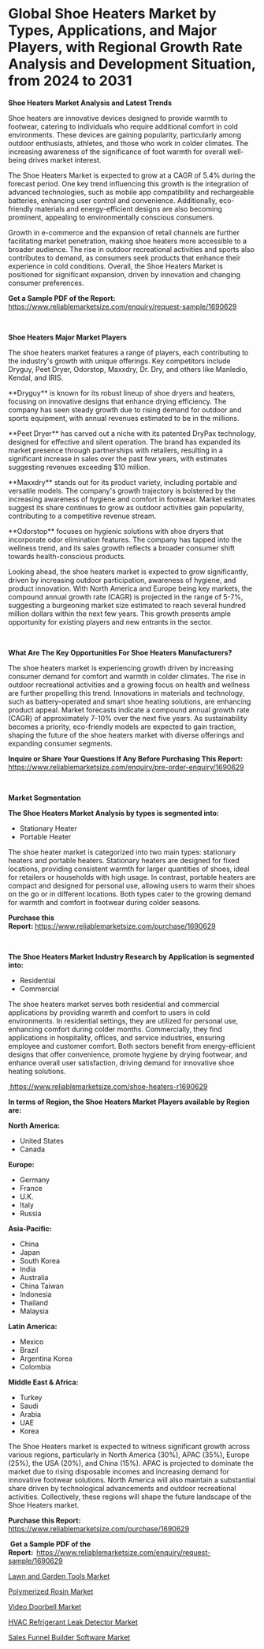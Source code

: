 <p><h1>Global Shoe Heaters Market by Types, Applications, and Major Players, with Regional Growth Rate Analysis and Development Situation, from 2024 to 2031</h1></p><p><strong>Shoe Heaters Market Analysis and Latest Trends</strong></p>
<p><p>Shoe heaters are innovative devices designed to provide warmth to footwear, catering to individuals who require additional comfort in cold environments. These devices are gaining popularity, particularly among outdoor enthusiasts, athletes, and those who work in colder climates. The increasing awareness of the significance of foot warmth for overall well-being drives market interest.</p><p>The Shoe Heaters Market is expected to grow at a CAGR of 5.4% during the forecast period. One key trend influencing this growth is the integration of advanced technologies, such as mobile app compatibility and rechargeable batteries, enhancing user control and convenience. Additionally, eco-friendly materials and energy-efficient designs are also becoming prominent, appealing to environmentally conscious consumers. </p><p>Growth in e-commerce and the expansion of retail channels are further facilitating market penetration, making shoe heaters more accessible to a broader audience. The rise in outdoor recreational activities and sports also contributes to demand, as consumers seek products that enhance their experience in cold conditions. Overall, the Shoe Heaters Market is positioned for significant expansion, driven by innovation and changing consumer preferences.</p></p>
<p><strong>Get a Sample PDF of the Report:&nbsp;</strong> <a href="https://www.reliablemarketsize.com/enquiry/request-sample/1690629?utm_campaign=1413&utm_medium=2&utm_source=Github&utm_content=ia&utm_term=17102024&utm_id=shoe-heaters">https://www.reliablemarketsize.com/enquiry/request-sample/1690629</a></p>
<p>&nbsp;</p>
<p><strong>Shoe Heaters Major Market Players</strong></p>
<p><p>The shoe heaters market features a range of players, each contributing to the industry's growth with unique offerings. Key competitors include Dryguy, Peet Dryer, Odorstop, Maxxdry, Dr. Dry, and others like Manledio, Kendal, and IRIS. </p><p>**Dryguy** is known for its robust lineup of shoe dryers and heaters, focusing on innovative designs that enhance drying efficiency. The company has seen steady growth due to rising demand for outdoor and sports equipment, with annual revenues estimated to be in the millions.</p><p>**Peet Dryer** has carved out a niche with its patented DryPax technology, designed for effective and silent operation. The brand has expanded its market presence through partnerships with retailers, resulting in a significant increase in sales over the past few years, with estimates suggesting revenues exceeding $10 million.</p><p>**Maxxdry** stands out for its product variety, including portable and versatile models. The company's growth trajectory is bolstered by the increasing awareness of hygiene and comfort in footwear. Market estimates suggest its share continues to grow as outdoor activities gain popularity, contributing to a competitive revenue stream.</p><p>**Odorstop** focuses on hygienic solutions with shoe dryers that incorporate odor elimination features. The company has tapped into the wellness trend, and its sales growth reflects a broader consumer shift towards health-conscious products.</p><p>Looking ahead, the shoe heaters market is expected to grow significantly, driven by increasing outdoor participation, awareness of hygiene, and product innovation. With North America and Europe being key markets, the compound annual growth rate (CAGR) is projected in the range of 5-7%, suggesting a burgeoning market size estimated to reach several hundred million dollars within the next few years. This growth presents ample opportunity for existing players and new entrants in the sector.</p></p>
<p>&nbsp;</p>
<p><strong>What Are The Key Opportunities For Shoe Heaters Manufacturers?</strong></p>
<p><p>The shoe heaters market is experiencing growth driven by increasing consumer demand for comfort and warmth in colder climates. The rise in outdoor recreational activities and a growing focus on health and wellness are further propelling this trend. Innovations in materials and technology, such as battery-operated and smart shoe heating solutions, are enhancing product appeal. Market forecasts indicate a compound annual growth rate (CAGR) of approximately 7-10% over the next five years. As sustainability becomes a priority, eco-friendly models are expected to gain traction, shaping the future of the shoe heaters market with diverse offerings and expanding consumer segments.</p></p>
<p><strong>Inquire or Share Your Questions If Any Before Purchasing This Report:</strong> <a href="https://www.reliablemarketsize.com/enquiry/pre-order-enquiry/1690629?utm_campaign=1413&utm_medium=2&utm_source=Github&utm_content=ia&utm_term=17102024&utm_id=shoe-heaters">https://www.reliablemarketsize.com/enquiry/pre-order-enquiry/1690629</a></p>
<p>&nbsp;</p>
<p><strong>Market Segmentation</strong></p>
<p><strong>The Shoe Heaters Market Analysis by types is segmented into:</strong></p>
<p><ul><li>Stationary Heater</li><li>Portable Heater</li></ul></p>
<p><p>The shoe heater market is categorized into two main types: stationary heaters and portable heaters. Stationary heaters are designed for fixed locations, providing consistent warmth for larger quantities of shoes, ideal for retailers or households with high usage. In contrast, portable heaters are compact and designed for personal use, allowing users to warm their shoes on the go or in different locations. Both types cater to the growing demand for warmth and comfort in footwear during colder seasons.</p></p>
<p><strong>Purchase this Report:&nbsp;</strong><a href="https://www.reliablemarketsize.com/purchase/1690629?utm_campaign=1413&utm_medium=2&utm_source=Github&utm_content=ia&utm_term=17102024&utm_id=shoe-heaters">https://www.reliablemarketsize.com/purchase/1690629</a></p>
<p>&nbsp;</p>
<p><strong>The Shoe Heaters Market Industry Research by Application is segmented into:</strong></p>
<p><ul><li>Residential</li><li>Commercial</li></ul></p>
<p><p>The shoe heaters market serves both residential and commercial applications by providing warmth and comfort to users in cold environments. In residential settings, they are utilized for personal use, enhancing comfort during colder months. Commercially, they find applications in hospitality, offices, and service industries, ensuring employee and customer comfort. Both sectors benefit from energy-efficient designs that offer convenience, promote hygiene by drying footwear, and enhance overall user satisfaction, driving demand for innovative shoe heating solutions.</p></p>
<p><a href="https://www.reliablemarketsize.com/shoe-heaters-r1690629?utm_campaign=1413&utm_medium=2&utm_source=Github&utm_content=ia&utm_term=17102024&utm_id=shoe-heaters">&nbsp;https://www.reliablemarketsize.com/shoe-heaters-r1690629</a></p>
<p><strong>In terms of Region, the Shoe Heaters Market Players available by Region are:</strong></p>
<p>
    <p> <strong> North America: </strong>
        <ul>
            <li>United States</li>
            <li>Canada</li>
        </ul>
        </p> 
    <p> <strong> Europe: </strong>
        <ul>
            <li>Germany</li>
            <li>France</li>
            <li>U.K.</li>
            <li>Italy</li>
            <li>Russia</li>
        </ul>
        </p> 
    <p> <strong> Asia-Pacific: </strong>
        <ul>
            <li>China</li>
            <li>Japan</li>
            <li>South Korea</li>
            <li>India</li>
            <li>Australia</li>
            <li>China Taiwan</li>
            <li>Indonesia</li>
            <li>Thailand</li>
            <li>Malaysia</li>
        </ul>
        </p> 
    <p> <strong> Latin America: </strong>
        <ul>
            <li>Mexico</li>
            <li>Brazil</li>
            <li>Argentina Korea</li>
            <li>Colombia</li>
        </ul>
        </p> 
    <p> <strong> Middle East & Africa: </strong>
        <ul>
            <li>Turkey</li>
            <li>Saudi</li>
            <li>Arabia</li>
            <li>UAE</li>
            <li>Korea</li>
        </ul>
    </p>
    </p>
<p><p>The Shoe Heaters market is expected to witness significant growth across various regions, particularly in North America (30%), APAC (35%), Europe (25%), the USA (20%), and China (15%). APAC is projected to dominate the market due to rising disposable incomes and increasing demand for innovative footwear solutions. North America will also maintain a substantial share driven by technological advancements and outdoor recreational activities. Collectively, these regions will shape the future landscape of the Shoe Heaters market.</p></p>
<p><strong>Purchase this Report: </strong><a href="https://www.reliablemarketsize.com/purchase/1690629?utm_campaign=1413&utm_medium=2&utm_source=Github&utm_content=ia&utm_term=17102024&utm_id=shoe-heaters">https://www.reliablemarketsize.com/purchase/1690629</a></p>
<p>&nbsp;<strong>Get a Sample PDF of the Report:&nbsp;&nbsp;</strong><a href="https://www.reliablemarketsize.com/enquiry/request-sample/1690629?utm_campaign=1413&utm_medium=2&utm_source=Github&utm_content=ia&utm_term=17102024&utm_id=shoe-heaters">https://www.reliablemarketsize.com/enquiry/request-sample/1690629</a></p>
<p><strong></strong></p>
<p><p><a href="https://issuu.com/reportprime-2/docs/lawn-and-garden-tools-market-size-2_ed4cb44b12710c?utm_campaign=1413&utm_medium=2&utm_source=Github&utm_content=ia&utm_term=17102024&utm_id=shoe-heaters">Lawn and Garden Tools Market</a></p><p><a href="https://github.com/ChiragRP21/Market-Research-Report-List-6/blob/main/polymerized-rosin-market.md?utm_campaign=1413&utm_medium=2&utm_source=Github&utm_content=ia&utm_term=17102024&utm_id=shoe-heaters">Polymerized Rosin Market</a></p><p><a href="https://www.linkedin.com/pulse/video-doorbell-market-research-report-exploring-size-revenue-5zmdf?utm_campaign=1413&utm_medium=2&utm_source=Github&utm_content=ia&utm_term=17102024&utm_id=shoe-heaters">Video Doorbell Market</a></p><p><a href="https://issuu.com/reportprime-2/docs/hvac-refrigerant-leak-detector-mark_9928ed97b62b45?utm_campaign=1413&utm_medium=2&utm_source=Github&utm_content=ia&utm_term=17102024&utm_id=shoe-heaters">HVAC Refrigerant Leak Detector Market</a></p><p><a href="https://github.com/graciah1naze/Market-Research-Report-List-1/blob/main/sales-funnel-builder-software-market.md?utm_campaign=1413&utm_medium=2&utm_source=Github&utm_content=ia&utm_term=17102024&utm_id=shoe-heaters">Sales Funnel Builder Software Market</a></p></p>